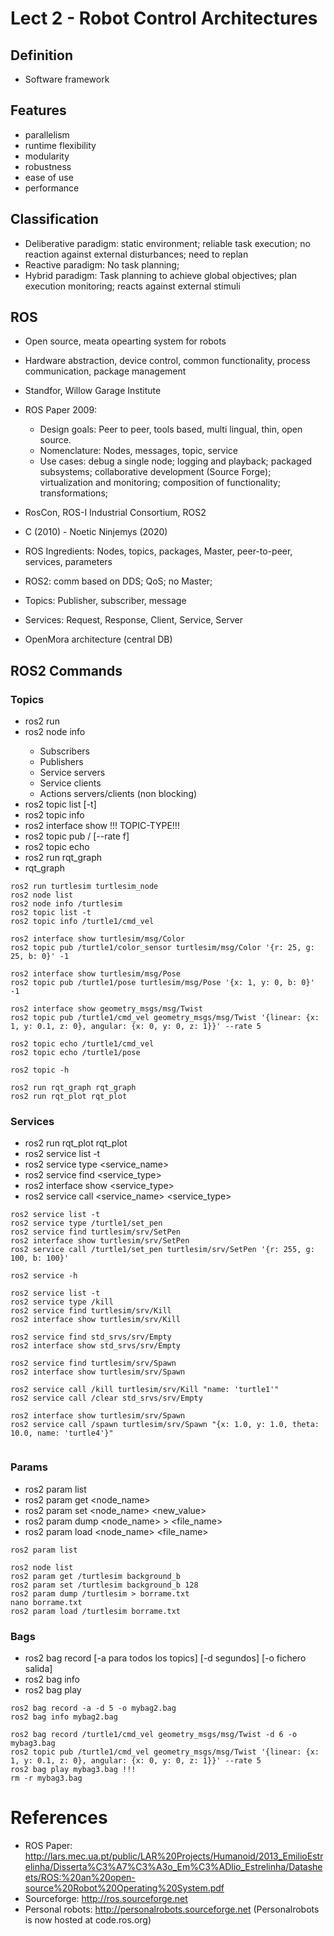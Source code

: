 # Lect 2 - Robot Control Architectures

## Definition

- Software framework

## Features

- parallelism
- runtime flexibility
- modularity
- robustness
- ease of use
- performance

## Classification

- Deliberative paradigm: static environment; reliable task execution; no reaction against external disturbances; need to replan
- Reactive paradigm: No task planning;
- Hybrid paradigm: Task planning to achieve global objectives; plan execution monitoring; reacts against external stimuli

## ROS

- Open source, meata opearting system for robots
- Hardware abstraction, device control, common functionality, process communication, package management
- Standfor, Willow Garage Institute
- ROS Paper 2009:

	- Design goals: Peer to peer, tools based, multi lingual, thin, open source.
	- Nomenclature: Nodes, messages, topic, service
	- Use cases: debug a single node; logging and playback; packaged subsystems; collaborative development (Source Forge); virtualization and monitoring; composition of functionality; transformations;

- RosCon, ROS-I Industrial Consortium, ROS2
- C (2010) - Noetic Ninjemys (2020)
- ROS Ingredients: Nodes, topics, packages, Master, peer-to-peer, services, parameters
- ROS2: comm based on DDS; QoS; no Master;
- Topics: Publisher, subscriber, message
- Services: Request, Response, Client, Service, Server
- OpenMora architecture (central DB)

## ROS2 Commands

### Topics

- ros2 run <package> <executable>
- ros2 node info <node>
	- Subscribers
	- Publishers
	- Service servers
	- Service clients
	- Actions servers/clients (non blocking)
- ros2 topic list [-t]
- ros2 topic info <topic-name>
- ros2 interface show <topic-name>!!! TOPIC-TYPE!!!
- ros2 topic pub /<topic-name> <type> <args> [--rate f] 
- ros2 topic echo <topic-name>
- ros2 run rqt_graph 
- rqt_graph

```
ros2 run turtlesim turtlesim_node
ros2 node list
ros2 node info /turtlesim
ros2 topic list -t
ros2 topic info /turtle1/cmd_vel

ros2 interface show turtlesim/msg/Color
ros2 topic pub /turtle1/color_sensor turtlesim/msg/Color '{r: 25, g: 25, b: 0}' -1

ros2 interface show turtlesim/msg/Pose
ros2 topic pub /turtle1/pose turtlesim/msg/Pose '{x: 1, y: 0, b: 0}' -1

ros2 interface show geometry_msgs/msg/Twist
ros2 topic pub /turtle1/cmd_vel geometry_msgs/msg/Twist '{linear: {x: 1, y: 0.1, z: 0}, angular: {x: 0, y: 0, z: 1}}' --rate 5

ros2 topic echo /turtle1/cmd_vel
ros2 topic echo /turtle1/pose

ros2 topic -h 

ros2 run rqt_graph rqt_graph
ros2 run rqt_plot rqt_plot
```

### Services

- ros2 run rqt_plot rqt_plot
- ros2 service list -t
- ros2 service type <service_name>
- ros2 service find <service_type>
- ros2 interface show <service_type>
- ros2 service call <service_name> <service_type> <arguments>

```
ros2 service list -t
ros2 service type /turtle1/set_pen
ros2 service find turtlesim/srv/SetPen
ros2 interface show turtlesim/srv/SetPen
ros2 service call /turtle1/set_pen turtlesim/srv/SetPen '{r: 255, g: 100, b: 100}'

ros2 service -h

ros2 service list -t
ros2 service type /kill
ros2 service find turtlesim/srv/Kill
ros2 interface show turtlesim/srv/Kill

ros2 service find std_srvs/srv/Empty
ros2 interface show std_srvs/srv/Empty

ros2 service find turtlesim/srv/Spawn
ros2 interface show turtlesim/srv/Spawn

ros2 service call /kill turtlesim/srv/Kill "name: 'turtle1'"
ros2 service call /clear std_srvs/srv/Empty

ros2 interface show turtlesim/srv/Spawn
ros2 service call /spawn turtlesim/srv/Spawn "{x: 1.0, y: 1.0, theta: 10.0, name: 'turtle4'}"


``` 

### Params

- ros2 param list
- ros2 param get <node_name> <parameter>
- ros2 param set <node_name> <parameter> <new_value>
- ros2 param dump <node_name> > <file_name>
- ros2 param load <node_name> <file_name>

```
ros2 param list

ros2 node list
ros2 param get /turtlesim background_b
ros2 param set /turtlesim background_b 128
ros2 param dump /turtlesim > borrame.txt
nano borrame.txt
ros2 param load /turtlesim borrame.txt
```

### Bags

- ros2 bag record <topic-names> [-a para todos los topics] [-d segundos] [-o fichero salida]
- ros2 bag info <filename>
- ros2 bag play <filename>

```
ros2 bag record -a -d 5 -o mybag2.bag
ros2 bag info mybag2.bag

ros2 bag record /turtle1/cmd_vel geometry_msgs/msg/Twist -d 6 -o mybag3.bag
ros2 topic pub /turtle1/cmd_vel geometry_msgs/msg/Twist '{linear: {x: 1, y: 0.1, z: 0}, angular: {x: 0, y: 0, z: 1}}' --rate 5
ros2 bag play mybag3.bag !!!
rm -r mybag3.bag
```



# References
- ROS Paper: http://lars.mec.ua.pt/public/LAR%20Projects/Humanoid/2013_EmilioEstrelinha/Disserta%C3%A7%C3%A3o_Em%C3%ADlio_Estrelinha/Datasheets/ROS:%20an%20open-source%20Robot%20Operating%20System.pdf
- Sourceforge: http://ros.sourceforge.net
- Personal robots: http://personalrobots.sourceforge.net (Personalrobots is now hosted at code.ros.org)

